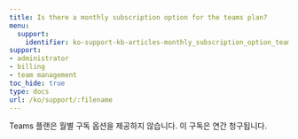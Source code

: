 ```yaml
---
title: Is there a monthly subscription option for the teams plan?
menu:
  support:
    identifier: ko-support-kb-articles-monthly_subscription_option_teams_plan
support:
- administrator
- billing
- team management
toc_hide: true
type: docs
url: /ko/support/:filename
---
```


Teams 플랜은 월별 구독 옵션을 제공하지 않습니다. 이 구독은 연간 청구됩니다.
